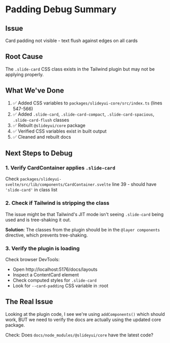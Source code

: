 # Padding Debug Summary

## Issue
Card padding not visible - text flush against edges on all cards

## Root Cause
The `.slide-card` CSS class exists in the Tailwind plugin but may not be applying properly.

## What We've Done
1. ✅ Added CSS variables to `packages/slideyui-core/src/index.ts` (lines 547-566)
2. ✅ Added `.slide-card`, `.slide-card-compact`, `.slide-card-spacious`, `.slide-card-flush` classes
3. ✅ Rebuilt `@slideyui/core` package
4. ✅ Verified CSS variables exist in built output
5. ✅ Cleaned and rebuilt docs

## Next Steps to Debug

###  1. Verify CardContainer applies `.slide-card`
Check `packages/slideyui-svelte/src/lib/components/CardContainer.svelte` line 39 - should have `'slide-card'` in class list

### 2. Check if Tailwind is stripping the class
The issue might be that Tailwind's JIT mode isn't seeing `.slide-card` being used and is tree-shaking it out.

**Solution**: The classes from the plugin should be in the `@layer components` directive, which prevents tree-shaking.

### 3. Verify the plugin is loading
Check browser DevTools:
- Open http://localhost:5176/docs/layouts
- Inspect a ContentCard element
- Check computed styles for `.slide-card`
- Look for `--card-padding` CSS variable in :root

## The Real Issue

Looking at the plugin code, I see we're using `addComponents()` which should work, BUT we need to verify the docs are actually using the updated core package.

Check: Does `docs/node_modules/@slideyui/core` have the latest code?
